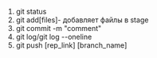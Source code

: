 1. git status
2. git add[files]- добавляет файлы в stage
3. git commit -m "comment"
4. git log/git log --oneline
5. git push [rep_link] [branch_name]
